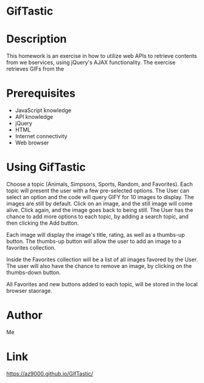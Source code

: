 # GifTastic

# Description
This homework is an exercise in how to utilize web APIs to retrieve contents from we bservices, using jQuery's AJAX functionality. The exercise retrieves GIFs from the 

# Prerequisites
- JavaScript knowledge
- API knowledge
- jQuery
- HTML
- Internet connectivity
- Web browser

# Using GifTastic
Choose a topic (Animals, Simpsons, Sports, Random, and Favorites). Each topic will present the user with a few pre-selected options. The User can select an option and the code will query GIFY for 10 images to display. The images are still by default. Click on an image, and the still image will come alive. Click again, and the image goes back to being still. 
The User has the chance to add more options to each topic, by adding a search topic, and then clicking the Add button. 

Each image will display the image's title, rating, as well as a thumbs-up button. The thumbs-up button will allow the user to add an image to a favorites collection.

Inside the Favorites collection will be a list of all images favored by the User. The user will also have the chance to remove an image, by clicking on the thumbs-down button.

All Favorites and new buttons added to each topic, will be stored in the local browser staorage.

# Author
Me

# Link
https://az9000.github.io/GifTastic/

